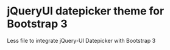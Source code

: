 jQueryUI datepicker theme for Bootstrap 3
=============================

Less file to integrate jQuery-UI Datepicker with Bootstrap 3
